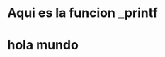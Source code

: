 <p align="center"><h1><strong> Aqui es la funcion _printf </strong></h1></p>
<p align="center"><h1> hola mundo </h1></p>
